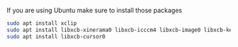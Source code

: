 If you are using Ubuntu make sure to install those packages
```bash
sudo apt install xclip
sudo apt install libxcb-xinerama0 libxcb-icccm4 libxcb-image0 libxcb-keysyms1 libxcb-render-util0
sudo apt install libxcb-cursor0
```